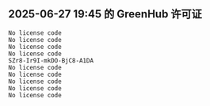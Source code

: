 ## 2025-06-27 19:45 的 GreenHub 许可证
```
No license code
No license code
No license code
No license code
SZr8-Ir9I-mkDO-BjC8-A1DA
No license code
No license code
No license code
No license code
No license code
```
